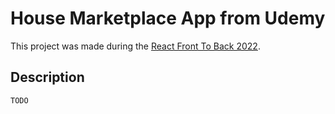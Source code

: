 # House Marketplace App from Udemy

This project was made during the [React Front To Back 2022](https://www.udemy.com/course/react-front-to-back-2022/).

## Description

`TODO`

